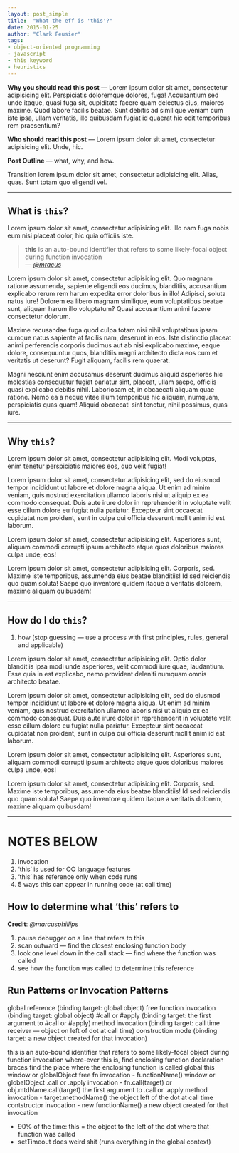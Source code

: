 ```yaml
---
layout: post_simple
title:  "What the eff is 'this'?"
date: 2015-01-25
author: "Clark Feusier"
tags:
- object-oriented programming
- javascript
- this keyword
- heuristics
---
```


**Why you should read this post** &mdash; Lorem ipsum dolor sit amet, consectetur adipisicing elit. Perspiciatis doloremque dolores, fuga! Accusantium sed unde itaque, quasi fuga sit, cupiditate facere quam delectus eius, maiores maxime. Quod labore facilis beatae. Sunt debitis ad similique veniam cum iste ipsa, ullam veritatis, illo quibusdam fugiat id quaerat hic odit temporibus rem praesentium?

**Who should read this post** &mdash; Lorem ipsum dolor sit amet, consectetur adipisicing elit. Unde, hic.

**Post Outline** &mdash; what, why, and how.

Transition lorem ipsum dolor sit amet, consectetur adipisicing elit. Alias, quas. Sunt totam quo eligendi vel.

---

## What is `this`?

Lorem ipsum dolor sit amet, consectetur adipisicing elit. Illo nam fuga nobis eum nisi placeat dolor, hic quia officiis iste.

<blockquote>
  <strong>this</strong> is an auto-bound identifier that refers to some likely-focal object during function invocation<br />
  &mdash; <a href="http://twitter.com/mracus" target="_blank"><em>@mracus</em></a>
</blockquote>

Lorem ipsum dolor sit amet, consectetur adipisicing elit. Quo magnam ratione assumenda, sapiente eligendi eos ducimus, blanditiis, accusantium explicabo rerum rem harum expedita error doloribus in illo! Adipisci, soluta natus iure! Dolorem ea libero magnam similique, eum voluptatibus beatae sunt, aliquam harum illo voluptatum? Quasi accusantium animi facere consectetur dolorum.

Maxime recusandae fuga quod culpa totam nisi nihil voluptatibus ipsam cumque natus sapiente at facilis nam, deserunt in eos. Iste distinctio placeat animi perferendis corporis ducimus aut ab nisi explicabo maxime, eaque dolore, consequuntur quos, blanditiis magni architecto dicta eos cum et veritatis ut deserunt? Fugit aliquam, facilis rem quaerat.

Magni nesciunt enim accusamus deserunt ducimus aliquid asperiores hic molestias consequatur fugiat pariatur sint, placeat, ullam saepe, officiis quasi explicabo debitis nihil. Laboriosam et, in obcaecati aliquam quae ratione. Nemo ea a neque vitae illum temporibus hic aliquam, numquam, perspiciatis quas quam! Aliquid obcaecati sint tenetur, nihil possimus, quas iure.

---

## Why `this`?

Lorem ipsum dolor sit amet, consectetur adipisicing elit. Modi voluptas, enim tenetur perspiciatis maiores eos, quo velit fugiat!

Lorem ipsum dolor sit amet, consectetur adipisicing elit, sed do eiusmod
tempor incididunt ut labore et dolore magna aliqua. Ut enim ad minim veniam,
quis nostrud exercitation ullamco laboris nisi ut aliquip ex ea commodo
consequat. Duis aute irure dolor in reprehenderit in voluptate velit esse
cillum dolore eu fugiat nulla pariatur. Excepteur sint occaecat cupidatat non
proident, sunt in culpa qui officia deserunt mollit anim id est laborum.

Lorem ipsum dolor sit amet, consectetur adipisicing elit. Asperiores sunt, aliquam commodi corrupti ipsum architecto atque quos doloribus maiores culpa unde, eos!

Lorem ipsum dolor sit amet, consectetur adipisicing elit. Corporis, sed. Maxime iste temporibus, assumenda eius beatae blanditiis! Id sed reiciendis quo quam soluta! Saepe quo inventore quidem itaque a veritatis dolorem, maxime aliquam quibusdam!

---

## How do I do `this`?

1. how (stop guessing &mdash; use a process with first principles, rules, general and applicable)

Lorem ipsum dolor sit amet, consectetur adipisicing elit. Optio dolor blanditiis ipsa modi unde asperiores, velit commodi iure quae, laudantium. Esse quia in est explicabo, nemo provident deleniti numquam omnis architecto beatae.

Lorem ipsum dolor sit amet, consectetur adipisicing elit, sed do eiusmod
tempor incididunt ut labore et dolore magna aliqua. Ut enim ad minim veniam,
quis nostrud exercitation ullamco laboris nisi ut aliquip ex ea commodo
consequat. Duis aute irure dolor in reprehenderit in voluptate velit esse
cillum dolore eu fugiat nulla pariatur. Excepteur sint occaecat cupidatat non
proident, sunt in culpa qui officia deserunt mollit anim id est laborum.

Lorem ipsum dolor sit amet, consectetur adipisicing elit. Asperiores sunt, aliquam commodi corrupti ipsum architecto atque quos doloribus maiores culpa unde, eos!

Lorem ipsum dolor sit amet, consectetur adipisicing elit. Corporis, sed. Maxime iste temporibus, assumenda eius beatae blanditiis! Id sed reiciendis quo quam soluta! Saepe quo inventore quidem itaque a veritatis dolorem, maxime aliquam quibusdam!

---


# NOTES BELOW

1. invocation
1. ‘this’ is used for OO language features
1. ‘this’ has reference only when code runs
1. 5 ways this can appear in running code (at call time)

## How to determine what ‘this’ refers to

**Credit**: *@marcusphillips*

1. pause debugger on a line that refers to this
1. scan outward — find the closest enclosing function body
1. look one level down in the call stack — find where the function was called
1. see how the function was called to determine this reference

## Run Patterns or Invocation Patterns

<script src="https://gist.github.com/Cfeusier/a8bba391fcfe744bc6db.js"></script>

global reference (binding target: global object)
free function invocation (binding target: global object)
#call or #apply (binding target: the first argument to #call or #apply)
method invocation (binding target: call time receiver — object on left of dot at call time)
construction mode (binding target: a new object created for that invocation)

this is an auto-bound identifier that refers to some likely-focal object during function invocation
where-ever this is, find enclosing function declaration braces
find the place where the enclosing function is called
global this
window or globalObject
free fn invocation - functionName()
window or globalObject
.call or .apply invocation - fn.call(target) or obj.mtdName.call(target)
the first argument to .call or .apply
method invocation - target.methodName()
the object left of the dot at call time
contstructor invocation - new functionName()
a new object created for that invocation


- 90% of the time: this  = the object to the left of the dot where that function was called
- setTimeout does weird shit (runs everything in the global context)
